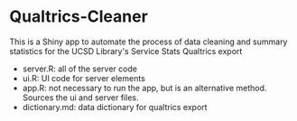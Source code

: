 # Qualtrics-Cleaner
This is a Shiny app to automate the process of data cleaning and summary statistics for the UCSD Library's Service Stats Qualtrics export

- server.R: all of the server code
- ui.R: UI code for server elements
- app.R: not necessary to run the app, but is an alternative method. Sources the ui and server files.
- dictionary.md: data dictionary for qualtrics export
